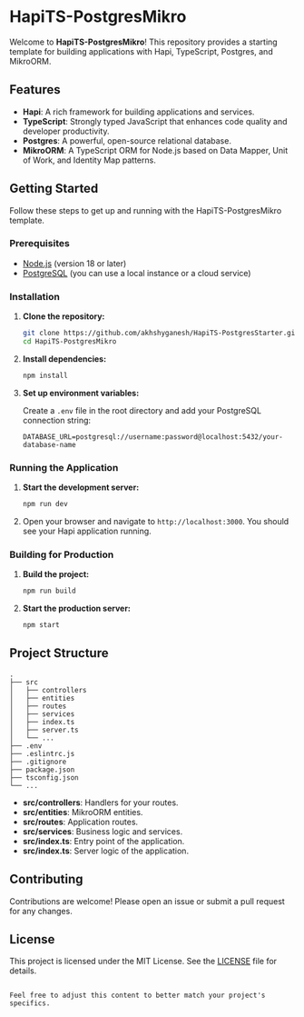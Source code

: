 # HapiTS-PostgresMikro

Welcome to **HapiTS-PostgresMikro**! This repository provides a starting template for building applications with Hapi, TypeScript, Postgres, and MikroORM.

## Features

- **Hapi**: A rich framework for building applications and services.
- **TypeScript**: Strongly typed JavaScript that enhances code quality and developer productivity.
- **Postgres**: A powerful, open-source relational database.
- **MikroORM**: A TypeScript ORM for Node.js based on Data Mapper, Unit of Work, and Identity Map patterns.

## Getting Started

Follow these steps to get up and running with the HapiTS-PostgresMikro template.

### Prerequisites

- [Node.js](https://nodejs.org/) (version 18 or later)
- [PostgreSQL](https://www.postgresql.org/) (you can use a local instance or a cloud service)

### Installation

1. **Clone the repository:**
   ```bash
   git clone https://github.com/akhshyganesh/HapiTS-PostgresStarter.git
   cd HapiTS-PostgresMikro
   ```

2. **Install dependencies:**
   ```bash
   npm install
   ```

3. **Set up environment variables:**

   Create a `.env` file in the root directory and add your PostgreSQL connection string:
   ```env
   DATABASE_URL=postgresql://username:password@localhost:5432/your-database-name
   ```

### Running the Application

1. **Start the development server:**
   ```bash
   npm run dev
   ```

2. Open your browser and navigate to `http://localhost:3000`. You should see your Hapi application running.

### Building for Production

1. **Build the project:**
   ```bash
   npm run build
   ```

2. **Start the production server:**
   ```bash
   npm start
   ```

## Project Structure

```
.
├── src
│   ├── controllers
│   ├── entities
│   ├── routes
│   ├── services
│   ├── index.ts
│   ├── server.ts
│   └── ...
├── .env
├── .eslintrc.js
├── .gitignore
├── package.json
├── tsconfig.json
└── ...
```

- **src/controllers**: Handlers for your routes.
- **src/entities**: MikroORM entities.
- **src/routes**: Application routes.
- **src/services**: Business logic and services.
- **src/index.ts**: Entry point of the application.
- **src/index.ts**: Server logic of the application.

## Contributing

Contributions are welcome! Please open an issue or submit a pull request for any changes.

## License

This project is licensed under the MIT License. See the [LICENSE](LICENSE) file for details.
```

Feel free to adjust this content to better match your project's specifics.
